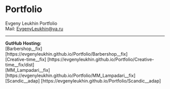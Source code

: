 # Portfolio
Evgeny Leukhin Portfolio
<br>
Mail: EvgenyLeukhin@ya.ru
<hr>
<b>GutHub Hosting:</b>
<br>
[Barbershop__fix] [https://evgenyleukhin.github.io/Portfolio/Barbershop__fix]
<br>
[Creative-time__fix] [https://evgenyleukhin.github.io/Portfolio/Creative-time__fix/dist]
<br>
[MM_Lampadari__fix] [https://evgenyleukhin.github.io/Portfolio/MM_Lampadari__fix]
<br>
[Scandic__adap] [https://evgenyleukhin.github.io/Portfolio/Scandic__adap]
